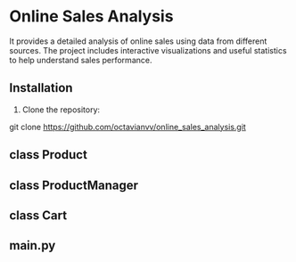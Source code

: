 # Online Sales Analysis
It provides a detailed analysis of online sales using data from different sources. The project includes interactive visualizations and useful statistics to help understand sales performance.

## Installation

1. Clone the repository:

git clone https://github.com/octavianvv/online_sales_analysis.git


## class Product
## class ProductManager
## class Cart
## main.py
